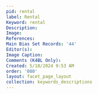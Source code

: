 ```yaml
---
pid: rental
label: Rental
Keyword: rental
Description: 
Image: 
References: 
Main Bias Set Records: '44'
Editor(s): 
Image Caption: 
Comments (K4BL Only): 
Created: 5/10/2024 9:53 AM
order: '080'
layout: facet_page_layout
collection: keywords_descriptions
---
```

